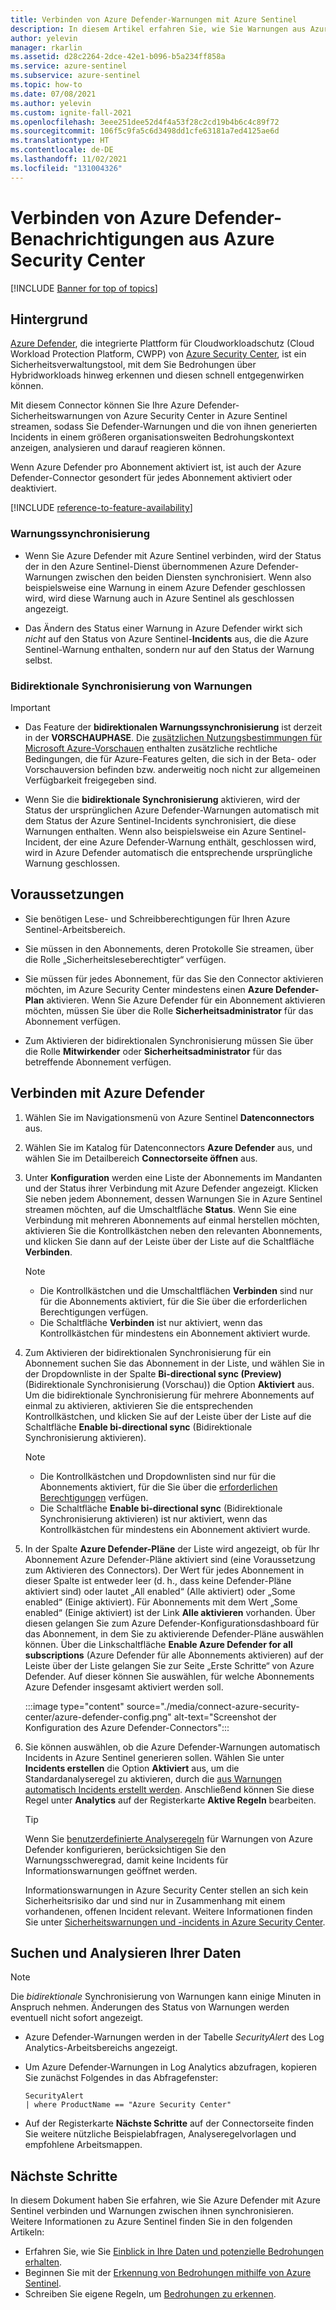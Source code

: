 ```yaml
---
title: Verbinden von Azure Defender-Warnungen mit Azure Sentinel
description: In diesem Artikel erfahren Sie, wie Sie Warnungen aus Azure Defender verbinden und in Azure Sentinel streamen.
author: yelevin
manager: rkarlin
ms.assetid: d28c2264-2dce-42e1-b096-b5a234ff858a
ms.service: azure-sentinel
ms.subservice: azure-sentinel
ms.topic: how-to
ms.date: 07/08/2021
ms.author: yelevin
ms.custom: ignite-fall-2021
ms.openlocfilehash: 3eee251dee52d4f4a53f28c2cd19b4b6c4c89f72
ms.sourcegitcommit: 106f5c9fa5c6d3498dd1cfe63181a7ed4125ae6d
ms.translationtype: HT
ms.contentlocale: de-DE
ms.lasthandoff: 11/02/2021
ms.locfileid: "131004326"
---
```

# <a name="connect-azure-defender-alerts-from-azure-security-center"></a>Verbinden von Azure Defender-Benachrichtigungen aus Azure Security Center

[!INCLUDE [Banner for top of topics](./includes/banner.md)]

## <a name="background"></a>Hintergrund

[Azure Defender](../security-center/azure-defender.md), die integrierte Plattform für Cloudworkloadschutz (Cloud Workload Protection Platform, CWPP) von [Azure Security Center](../security-center/security-center-introduction.md), ist ein Sicherheitsverwaltungstool, mit dem Sie Bedrohungen über Hybridworkloads hinweg erkennen und diesen schnell entgegenwirken können. 

Mit diesem Connector können Sie Ihre Azure Defender-Sicherheitswarnungen von Azure Security Center in Azure Sentinel streamen, sodass Sie Defender-Warnungen und die von ihnen generierten Incidents in einem größeren organisationsweiten Bedrohungskontext anzeigen, analysieren und darauf reagieren können.

Wenn Azure Defender pro Abonnement aktiviert ist, ist auch der Azure Defender-Connector gesondert für jedes Abonnement aktiviert oder deaktiviert.

[!INCLUDE [reference-to-feature-availability](includes/reference-to-feature-availability.md)]

### <a name="alert-synchronization"></a>Warnungssynchronisierung

- Wenn Sie Azure Defender mit Azure Sentinel verbinden, wird der Status der in den Azure Sentinel-Dienst übernommenen Azure Defender-Warnungen zwischen den beiden Diensten synchronisiert. Wenn also beispielsweise eine Warnung in einem Azure Defender geschlossen wird, wird diese Warnung auch in Azure Sentinel als geschlossen angezeigt.

- Das Ändern des Status einer Warnung in Azure Defender wirkt sich *nicht* auf den Status von Azure Sentinel-**Incidents** aus, die die Azure Sentinel-Warnung enthalten, sondern nur auf den Status der Warnung selbst.

### <a name="bi-directional-alert-synchronization"></a>Bidirektionale Synchronisierung von Warnungen

> [!IMPORTANT]
>
> - Das Feature der **bidirektionalen Warnungssynchronisierung** ist derzeit in der **VORSCHAUPHASE**. Die [zusätzlichen Nutzungsbestimmungen für Microsoft Azure-Vorschauen](https://azure.microsoft.com/support/legal/preview-supplemental-terms/) enthalten zusätzliche rechtliche Bedingungen, die für Azure-Features gelten, die sich in der Beta- oder Vorschauversion befinden bzw. anderweitig noch nicht zur allgemeinen Verfügbarkeit freigegeben sind.

- Wenn Sie die **bidirektionale Synchronisierung** aktivieren, wird der Status der ursprünglichen Azure Defender-Warnungen automatisch mit dem Status der Azure Sentinel-Incidents synchronisiert, die diese Warnungen enthalten. Wenn also beispielsweise ein Azure Sentinel-Incident, der eine Azure Defender-Warnung enthält, geschlossen wird, wird in Azure Defender automatisch die entsprechende ursprüngliche Warnung geschlossen.

## <a name="prerequisites"></a>Voraussetzungen

- Sie benötigen Lese- und Schreibberechtigungen für Ihren Azure Sentinel-Arbeitsbereich.

- Sie müssen in den Abonnements, deren Protokolle Sie streamen, über die Rolle „Sicherheitsleseberechtigter“ verfügen.

- Sie müssen für jedes Abonnement, für das Sie den Connector aktivieren möchten, im Azure Security Center mindestens einen **Azure Defender-Plan** aktivieren. Wenn Sie Azure Defender für ein Abonnement aktivieren möchten, müssen Sie über die Rolle **Sicherheitsadministrator** für das Abonnement verfügen.

-  Zum Aktivieren der bidirektionalen Synchronisierung müssen Sie über die Rolle **Mitwirkender** oder **Sicherheitsadministrator** für das betreffende Abonnement verfügen.

## <a name="connect-to-azure-defender"></a>Verbinden mit Azure Defender

1. Wählen Sie im Navigationsmenü von Azure Sentinel **Datenconnectors** aus.

1. Wählen Sie im Katalog für Datenconnectors **Azure Defender** aus, und wählen Sie im Detailbereich **Connectorseite öffnen** aus.

1. Unter **Konfiguration** werden eine Liste der Abonnements im Mandanten und der Status ihrer Verbindung mit Azure Defender angezeigt. Klicken Sie neben jedem Abonnement, dessen Warnungen Sie in Azure Sentinel streamen möchten, auf die Umschaltfläche **Status**. Wenn Sie eine Verbindung mit mehreren Abonnements auf einmal herstellen möchten, aktivieren Sie die Kontrollkästchen neben den relevanten Abonnements, und klicken Sie dann auf der Leiste über der Liste auf die Schaltfläche **Verbinden**.

    > [!NOTE]
    > - Die Kontrollkästchen und die Umschaltflächen **Verbinden** sind nur für die Abonnements aktiviert, für die Sie über die erforderlichen Berechtigungen verfügen.
    > - Die Schaltfläche **Verbinden** ist nur aktiviert, wenn das Kontrollkästchen für mindestens ein Abonnement aktiviert wurde.

1. Zum Aktivieren der bidirektionalen Synchronisierung für ein Abonnement suchen Sie das Abonnement in der Liste, und wählen Sie in der Dropdownliste in der Spalte **Bi-directional sync (Preview)** (Bidirektionale Synchronisierung (Vorschau)) die Option **Aktiviert** aus. Um die bidirektionale Synchronisierung für mehrere Abonnements auf einmal zu aktivieren, aktivieren Sie die entsprechenden Kontrollkästchen, und klicken Sie auf der Leiste über der Liste auf die Schaltfläche **Enable bi-directional sync** (Bidirektionale Synchronisierung aktivieren).

    > [!NOTE]
    > - Die Kontrollkästchen und Dropdownlisten sind nur für die Abonnements aktiviert, für die Sie über die [erforderlichen Berechtigungen](#prerequisites) verfügen.
    > - Die Schaltfläche **Enable bi-directional sync** (Bidirektionale Synchronisierung aktivieren) ist nur aktiviert, wenn das Kontrollkästchen für mindestens ein Abonnement aktiviert wurde.

1. In der Spalte **Azure Defender-Pläne** der Liste wird angezeigt, ob für Ihr Abonnement Azure Defender-Pläne aktiviert sind (eine Voraussetzung zum Aktivieren des Connectors). Der Wert für jedes Abonnement in dieser Spalte ist entweder leer (d. h., dass keine Defender-Pläne aktiviert sind) oder lautet „All enabled“ (Alle aktiviert) oder „Some enabled“ (Einige aktiviert). Für Abonnements mit dem Wert „Some enabled“ (Einige aktiviert) ist der Link **Alle aktivieren** vorhanden. Über diesen gelangen Sie zum Azure Defender-Konfigurationsdashboard für das Abonnement, in dem Sie zu aktivierende Defender-Pläne auswählen können. Über die Linkschaltfläche **Enable Azure Defender for all subscriptions** (Azure Defender für alle Abonnements aktivieren) auf der Leiste über der Liste gelangen Sie zur Seite „Erste Schritte“ von Azure Defender. Auf dieser können Sie auswählen, für welche Abonnements Azure Defender insgesamt aktiviert werden soll.

    :::image type="content" source="./media/connect-azure-security-center/azure-defender-config.png" alt-text="Screenshot der Konfiguration des Azure Defender-Connectors":::

1. Sie können auswählen, ob die Azure Defender-Warnungen automatisch Incidents in Azure Sentinel generieren sollen. Wählen Sie unter **Incidents erstellen** die Option **Aktiviert** aus, um die Standardanalyseregel zu aktivieren, durch die [aus Warnungen automatisch Incidents erstellt werden](create-incidents-from-alerts.md). Anschließend können Sie diese Regel unter **Analytics** auf der Registerkarte **Aktive Regeln** bearbeiten.

    > [!TIP]
    > Wenn Sie [benutzerdefinierte Analyseregeln](detect-threats-custom.md) für Warnungen von Azure Defender konfigurieren, berücksichtigen Sie den Warnungsschweregrad, damit keine Incidents für Informationswarnungen geöffnet werden. 
    >
    > Informationswarnungen in Azure Security Center stellen an sich kein Sicherheitsrisiko dar und sind nur in Zusammenhang mit einem vorhandenen, offenen Incident relevant. Weitere Informationen finden Sie unter [Sicherheitswarnungen und -incidents in Azure Security Center](../security-center/security-center-alerts-overview.md).
    > 
    

## <a name="find-and-analyze-your-data"></a>Suchen und Analysieren Ihrer Daten

> [!NOTE]
> Die *bidirektionale* Synchronisierung von Warnungen kann einige Minuten in Anspruch nehmen. Änderungen des Status von Warnungen werden eventuell nicht sofort angezeigt.

- Azure Defender-Warnungen werden in der Tabelle *SecurityAlert* des Log Analytics-Arbeitsbereichs angezeigt.

- Um Azure Defender-Warnungen in Log Analytics abzufragen, kopieren Sie zunächst Folgendes in das Abfragefenster:

    ```kusto
    SecurityAlert 
    | where ProductName == "Azure Security Center"
    ```

- Auf der Registerkarte **Nächste Schritte** auf der Connectorseite finden Sie weitere nützliche Beispielabfragen, Analyseregelvorlagen und empfohlene Arbeitsmappen.

## <a name="next-steps"></a>Nächste Schritte

In diesem Dokument haben Sie erfahren, wie Sie Azure Defender mit Azure Sentinel verbinden und Warnungen zwischen ihnen synchronisieren. Weitere Informationen zu Azure Sentinel finden Sie in den folgenden Artikeln:

- Erfahren Sie, wie Sie [Einblick in Ihre Daten und potenzielle Bedrohungen erhalten](get-visibility.md).
- Beginnen Sie mit der [Erkennung von Bedrohungen mithilfe von Azure Sentinel](detect-threats-built-in.md).
- Schreiben Sie eigene Regeln, um [Bedrohungen zu erkennen](detect-threats-custom.md).
